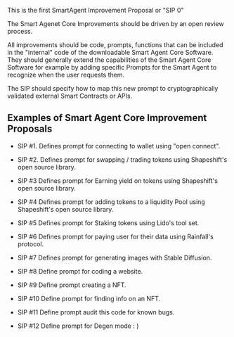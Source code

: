 This is the first SmartAgent Improvement Proposal or "SIP 0" 

The Smart Agenet Core Improvements should be driven by an open review process. 

All improvements should be code, prompts, functions that can be included in the "internal" code of the downloadable Smart Agent Core Software.
They should generally extend the capabilities of the Smart Agent Core Software for example by adding specific Prompts for the Smart Agent to recognize when the user requests them.

The SIP should specify how to map this new prompt to cryptographically validated external Smart Contracts or APIs.

## Examples of Smart Agent Core Improvement Proposals 
- SIP #1. Defines prompt for connecting to wallet using "open connect".

- SIP #2. Defines prompt for swapping / trading tokens using Shapeshift's open source library.

- SIP #3 Defines prompt for Earning yield on tokens using Shapeshift's open source library.

- SIP #4 Defines prompt for adding tokens to a liquidity Pool using Shapeshift's open source library.

- SIP #5 Defines prompt for Staking tokens using Lido's tool set.

- SIP #6 Defines prompt for paying user for their data using Rainfall's protocol.

- SIP #7 Defines prompt for generating images with Stable Diffusion.

- SIP #8 Define prompt for coding a website.

- SIP #9 Define prompt creating a NFT.

- SIP #10 Define prompt for finding info on an NFT.

- SIP #11 Define prompt audit this code for known bugs.

- SIP #12 Define prompt for Degen mode : )
